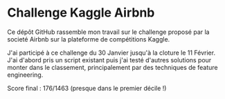 # Challenge Kaggle Airbnb

Ce dépôt GitHub rassemble mon travail sur le challenge proposé par la societé Airbnb sur la plateforme de compétitions Kaggle.

J'ai participé à ce challenge du 30 Janvier jusqu'à la cloture le 11 Février. J'ai d'abord pris un script existant puis j'ai testé d'autres solutions pour monter dans le classement, principalement par des techniques de feature engineering.

Score final : 176/1463 (presque dans le premier décile !)